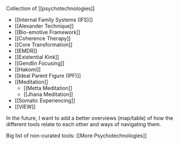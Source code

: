 Collection of [[psychotechnologies]]

- [[Internal Family Systems (IFS)]]
- [[Alexander Technique]]
- [[Bio-emotive Framework]]
- [[Coherence Therapy]]
- [[Core Transformation]]
- [[EMDR]]
- [[Existential Kink]]
- [[Gendlin Focusing]]
- [[Hakomi]]
- [[Ideal Parent Figure (IPF)]]
- [[Meditation]]
	- [[Metta Meditation]]
	- [[Jhana Meditation]]
- [[Somatic Experiencing]]
- [[VIEW]]

In the future, I want to add a better overviews (map/table) of how the different tools relate to each other and ways of navigating them.

Big list of non-curated tools: [[More Psychotechnologies]]

